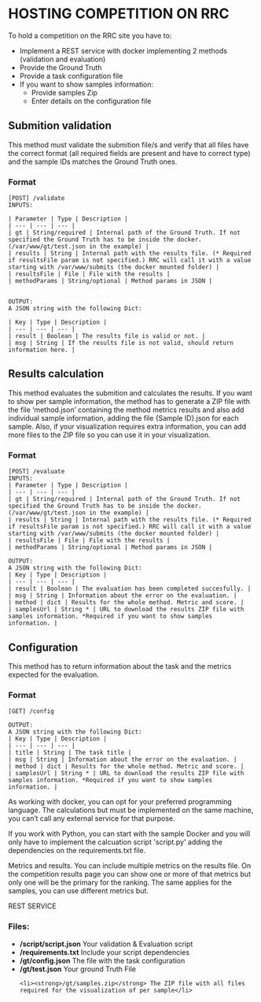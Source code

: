 # HOSTING COMPETITION ON RRC

To hold a competition on the RRC site you have to:
- Implement a REST service with docker implementing 2 methods (validation and evaluation)
- Provide the Ground Truth
- Provide a task configuration file
- If you want to show samples information:
    - Provide samples Zip
    - Enter details on the configuration file


## Submition validation
This method must validate the submition file/s and verify that all files have the correct format (all required fields are present and have to correct type) and the sample IDs matches the Ground Truth ones.

### Format
    [POST] /validate
    INPUTS:

    | Parameter | Type | Description |
    | --- | --- | --- |
    | gt | String/required | Internal path of the Ground Truth. If not specified the Ground Truth has to be inside the docker. (/var/www/gt/test.json in the example) |
    | results | String | Internal path with the results file. (* Required if resultsFile param is not specified.) RRC will call it with a value starting with /var/www/submits (the docker mounted folder) |
    | resultsFile | File | File with the results |
    | methodParams | String/optional | Method params in JSON |


    OUTPUT:
    A JSON string with the following Dict:

    | Key | Type | Description |
    | --- | --- | --- |
    | result | Boolean | The results file is valid or not. |
    | msg | String | If the results file is not valid, should return information here. |




## Results calculation
This method evaluates the submition and calculates the results. If you want to show per sample information, the method has to generate a ZIP file with the file ‘method.json’ containing the method metrics results and also add individual sample information, adding the file {Sample ID}.json for each sample. Also, if your visualization requires extra information, you can add more files to the ZIP file so you can use it in your visualization.


### Format
    [POST] /evaluate
    INPUTS:
    | Parameter | Type | Description |
    | --- | --- | --- |
    | gt | String/required | Internal path of the Ground Truth. If not specified the Ground Truth has to be inside the docker. (/var/www/gt/test.json in the example) |
    | results | String | Internal path with the results file. (* Required if resultsFile param is not specified.) RRC will call it with a value starting with /var/www/submits (the docker mounted folder) |
    | resultsFile | File | File with the results |
    | methodParams | String/optional | Method params in JSON |

    OUTPUT:
    A JSON string with the following Dict:
    | Key | Type | Description |
    | --- | --- | --- |
    | result | Boolean | The evaluation has been completed succesfully. |
    | msg | String | Information about the error on the evaluation. |
    | method | dict | Results for the whole method. Metric and score. |
    | samplesUrl | String * | URL to download the results ZIP file with samples information. *Required if you want to show samples information. |


## Configuration
This method has to return information about the task and the metrics expected for the evaluation.

### Format
    [GET] /config

    OUTPUT:
    A JSON string with the following Dict:
    | Key | Type | Description |
    | --- | --- | --- |
    | title | String | The task title |
    | msg | String | Information about the error on the evaluation. |
    | method | dict | Results for the whole method. Metric and score. |
    | samplesUrl | String * | URL to download the results ZIP file with samples information. *Required if you want to show samples information. |



As working with docker, you can opt for your preferred programming language. The calculations but must be implemented on the same machine, you can’t call any external service for that purpose.

If you work with Python, you can start with the sample Docker and you will only have to implement the calcuation script 'script.py' adding the dependencies on the requirements.txt file.

Metrics and results.
You can include multiple metrics on the results file. On the competition results page you can show one or more of that metrics but only one will be the primary for the ranking.
The same applies for the samples, you can use different metrics but.


REST SERVICE

<h3>Files: </h3>
<ul>
    <li><strong>/script/script.json</strong> Your validation & Evaluation script</li>
    <li><strong>/requirements.txt</strong> Include your script dependencies</li>
    <li><strong>/gt/config.json</strong> The file with the task configuration</li>
    <li><strong>/gt/test.json</strong> Your ground Truth File</li>

    <li><strong>/gt/samples.zip</strong> The ZIP file with all files required for the visualization of per sample</li>
</ul>